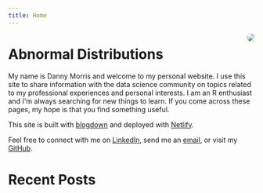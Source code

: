 ```yaml
---
title: Home
---
```


<img src="/img/family-pic-bills-game.jpg" style="max-width:25%;border-radius:50%;float:right;"/>

# Abnormal Distributions

My name is Danny Morris and welcome to my personal website. I use this site to share information with the data science community on topics related to my professional experiences and personal interests. I am an R enthusiast and I'm always searching for new things to learn. If you come across these pages, my hope is that you find something useful.

This site is built with [blogdown](https://github.com/rstudio/blogdown) and deployed with [Netlify](https://www.netlify.com/).

Feel free to connect with me on [LinkedIn](https://www.linkedin.com/in/drmorris87/), send me an [email](mailto:drmorris87@outlook.com), or visit my [GitHub](https://github.com/dannymorris).

# Recent Posts